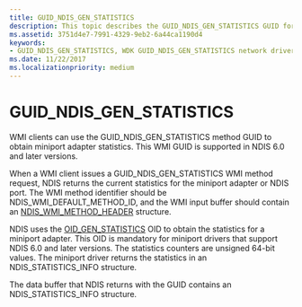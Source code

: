 ```yaml
---
title: GUID_NDIS_GEN_STATISTICS
description: This topic describes the GUID_NDIS_GEN_STATISTICS GUID for the NDIS WMI interface.
ms.assetid: 3751d4e7-7991-4329-9eb2-6a44ca1190d4
keywords:
- GUID_NDIS_GEN_STATISTICS, WDK GUID_NDIS_GEN_STATISTICS network drivers
ms.date: 11/22/2017
ms.localizationpriority: medium
---
```


# GUID_NDIS_GEN_STATISTICS

WMI clients can use the GUID_NDIS_GEN_STATISTICS method GUID to obtain miniport adapter statistics. This WMI GUID is supported in NDIS 6.0 and later versions.

When a WMI client issues a GUID_NDIS_GEN_STATISTICS WMI method request, NDIS returns the current statistics for the miniport adapter or NDIS port. The WMI method identifier should be NDIS_WMI_DEFAULT_METHOD_ID, and the WMI input buffer should contain an [NDIS_WMI_METHOD_HEADER](https://msdn.microsoft.com/library/windows/hardware/ff567903) structure.

NDIS uses the [OID_GEN_STATISTICS](oid-gen-statistics.md) OID to obtain the statistics for a miniport adapter. This OID is mandatory for miniport drivers that support NDIS 6.0 and later versions. The statistics counters are unsigned 64-bit values. The miniport driver returns the statistics in an NDIS_STATISTICS_INFO structure.

The data buffer that NDIS returns with the GUID contains an NDIS_STATISTICS_INFO structure.

